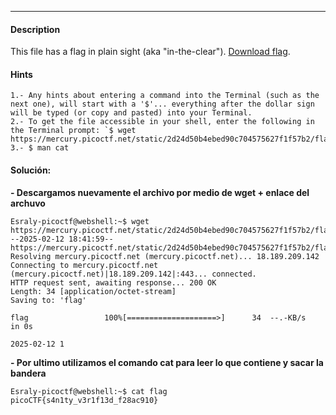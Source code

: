 ---
#### Description
This file has a flag in plain sight (aka "in-the-clear"). [Download flag](https://mercury.picoctf.net/static/2d24d50b4ebed90c704575627f1f57b2/flag).

#### Hints 
```
1.- Any hints about entering a command into the Terminal (such as the next one), will start with a '$'... everything after the dollar sign will be typed (or copy and pasted) into your Terminal.
2.- To get the file accessible in your shell, enter the following in the Terminal prompt: `$ wget https://mercury.picoctf.net/static/2d24d50b4ebed90c704575627f1f57b2/flag`
3.- $ man cat
```

#### Solución:
**- Descargamos nuevamente el archivo por medio de wget + enlace del archuvo**
```
Esraly-picoctf@webshell:~$ wget https://mercury.picoctf.net/static/2d24d50b4ebed90c704575627f1f57b2/flag
--2025-02-12 18:41:59--  https://mercury.picoctf.net/static/2d24d50b4ebed90c704575627f1f57b2/flag
Resolving mercury.picoctf.net (mercury.picoctf.net)... 18.189.209.142
Connecting to mercury.picoctf.net (mercury.picoctf.net)|18.189.209.142|:443... connected.
HTTP request sent, awaiting response... 200 OK
Length: 34 [application/octet-stream]
Saving to: 'flag'

flag                 100%[====================>]      34  --.-KB/s    in 0s      

2025-02-12 1
```
**- Por ultimo utilizamos el comando cat para leer lo que contiene y sacar la bandera**
```
Esraly-picoctf@webshell:~$ cat flag
picoCTF{s4n1ty_v3r1f13d_f28ac910}
```